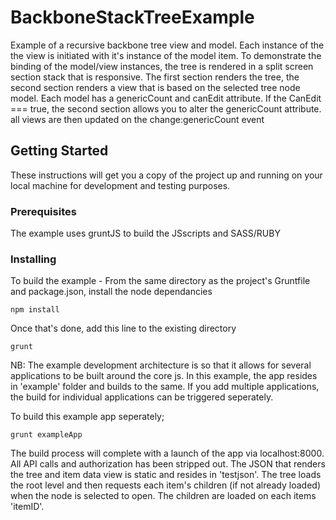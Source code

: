 # BackboneStackTreeExample

Example of a recursive backbone tree view and model. Each instance of the the view is initiated with it's instance of the model item. To demonstrate the binding of the model/view instances, the tree is rendered in a split screen section stack that is responsive. The first section renders the tree, the second section renders a view that is based on the selected tree node model. Each model has a genericCount and canEdit attribute. If the CanEdit === true, the second section allows you to alter the genericCount attribute. all views are then updated on the change:genericCount event

## Getting Started

These instructions will get you a copy of the project up and running on your local machine for development and testing purposes.

### Prerequisites

The example uses gruntJS to build the JSscripts and SASS/RUBY


### Installing

To build the example - From the same directory as the project's Gruntfile and package.json, install the node dependancies

```
npm install
```

Once that's done, add this line to the existing directory

```
grunt
```

NB: The example development architecture is so that it allows for several applications to be built around the core js. In this example, the app resides in 'example' folder and builds to the same. If you add multiple applications, the build for individual applications can be triggered seperately.

To build this example app seperately;

```
grunt exampleApp
```

The build process will complete with a launch of the app via localhost:8000. All API calls and authorization has been stripped out. The JSON that renders the tree and item data view is static and resides in 'testjson'.
The tree loads the root level and then requests each item's children (if not already loaded) when the node is selected to open. The children are loaded on each items 'itemID'.
